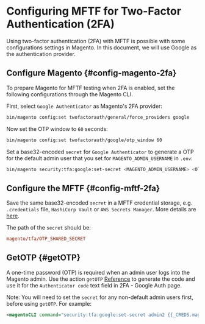 # Configuring MFTF for Two-Factor Authentication (2FA)

Using two-factor authentication (2FA) with MFTF is possible with some configurations settings in Magento.
In this document, we will use Google as the authentication provider.

## Configure Magento {#config-magento-2fa}

To prepare Magento for MFTF testing when 2FA is enabled, set the following configurations through the Magento CLI.

First, select `Google Authenticator` as Magento's 2FA provider:

```bash
bin/magento config:set twofactorauth/general/force_providers google
```

Now set the OTP window to `60` seconds:

```bash
bin/magento config:set twofactorauth/google/otp_window 60
```

Set a base32-encoded `secret` for `Google Authenticator` to generate a OTP for the default admin user that you set for `MAGENTO_ADMIN_USERNAME` in `.env`:

```bash
bin/magento security:tfa:google:set-secret <MAGENTO_ADMIN_USERNAME> <OTP_SHARED_SECRET>  
```

## Configure the MFTF {#config-mftf-2fa}

Save the same base32-encoded `secret` in a MFTF credential storage, e.g. `.credentials` file, `HashiCorp Vault` or `AWS Secrets Manager`. 
More details are [here](../credentials.md).

The path of the `secret` should be:

```conf
magento/tfa/OTP_SHARED_SECRET
```

## GetOTP {#getOTP}

A one-time password (OTP) is required when an admin user logs into the Magento admin. 
Use the action `getOTP` [Reference](../test/actions.md#getotp) to generate the code and use it for the `Authenticator code` text field in 2FA - Google Auth page.

Note:
You will need to set the `secret` for any non-default admin users first, before using `getOTP`. For example:

```xml
<magentoCLI command="security:tfa:google:set-secret admin2 {{_CREDS.magento/tfa/OTP_SHARED_SECRET}}" stepKey="setSecret"/>
```
